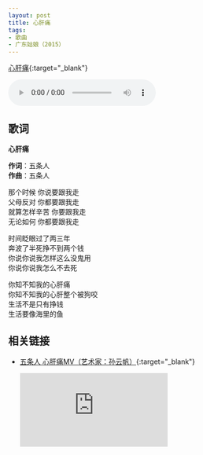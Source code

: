 ```yaml
---
layout: post
title: 心肝痛
tags:
- 歌曲
- 广东姑娘（2015）
---
```


[心肝痛](http://www.kuwo.cn/play_detail/38950599){:target="_blank"}

<audio controls autoplay loop  src="https://onedrive.gimhoy.com/1drv/aHR0cHM6Ly8xZHJ2Lm1zL3UvcyFBbXVjeFU4NF9vc3NoQm5SSzkwcjgtdDd4cUVF.wav">
您的浏览器不支持 audio 标签。
</audio>

## 歌词

**心肝痛**

**作词**：五条人  
**作曲**：五条人

那个时候 你说要跟我走  
父母反对 你都要跟我走  
就算怎样辛苦 你要跟我走  
无论如何 你都要跟我走

时间眨眼过了两三年  
奔波了半死挣不到两个钱  
你说你说我怎样这么没鬼用  
你说你说我怎么不去死

你知不知我的心肝痛  
你知不知我的心肝整个被狗咬  
生活不是只有挣钱  
生活要像海里的鱼

## 相关链接

- [五条人 心肝痛MV（艺术家：孙云帆）](https://www.bilibili.com/video/BV11i4y1M7rt/?p=2){:target="_blank"}

  <div class="iframe-container"><iframe class="responsive-iframe" src='http://player.bilibili.com/player.html?aid=541976048&cid=228815158&page=2&high_quality=1' frameborder="no" allowfullscreen="true"></iframe></div>